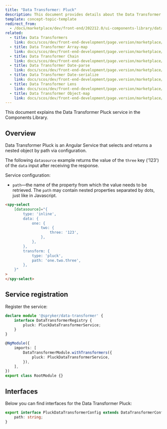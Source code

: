 ```yaml
---
title: "Data Transformer: Pluck"
description: This document provides details about the Data Transformer Pluck service in the Components Library.
template: concept-topic-template
redirect_from:
  - /docs/marketplace/dev/front-end/202212.0/ui-components-library/data-transformers/pluck.html
related:
  - title: Data Transformers
    link: docs/scos/dev/front-end-development/page.version/marketplace/ui-components-library/data-transformers/index.html
  - title: Data Transformer Array-map
    link: docs/scos/dev/front-end-development/page.version/marketplace/ui-components-library/data-transformers/array-map.html
  - title: Data Transformer Chain
    link: docs/scos/dev/front-end-development/page.version/marketplace/ui-components-library/data-transformers/chain.html
  - title: Data Transformer Date-parse
    link: docs/scos/dev/front-end-development/page.version/marketplace/ui-components-library/data-transformers/date-parse.html
  - title: Data Transformer Date-serialize
    link: docs/scos/dev/front-end-development/page.version/marketplace/ui-components-library/data-transformers/date-serialize.html
  - title: Data Transformer Lens
    link: docs/scos/dev/front-end-development/page.version/marketplace/ui-components-library/data-transformers/lens.html
  - title: Data Transformer Object-map
    link: docs/scos/dev/front-end-development/page.version/marketplace/ui-components-library/data-transformers/object-map.html
---
```


This document explains the Data Transformer Pluck service in the Components Library.

## Overview

Data Transformer Pluck is an Angular Service that selects and returns a nested object by path via configuration.

The following `datasource` example returns the value of the `three` key ('123') of the `data` input after receiving the response.

Service configuration:

- `path`—the name of the property from which the value needs to be retrieved. The `path` may contain nested properties separated by dots, just like in Javascript.

```html
<spy-select
    [datasource]="{
        type: 'inline',
        data: {
            one: {
                two: {
                    three: '123',  
                },
            },
        },
        transform: {
            type: 'pluck',
            path: 'one.two.three',
        },
    }"
>
</spy-select>
```

## Service registration

Register the service:

```ts
declare module '@spryker/data-transformer' {
    interface DataTransformerRegistry {
        pluck: PluckDataTransformerService;
    }
}

@NgModule({
    imports: [
        DataTransformerModule.withTransformers({
            pluck: PluckDataTransformerService,
        }),
    ],
})
export class RootModule {}
```

## Interfaces

Below you can find interfaces for the Data Transformer Pluck:

```ts
export interface PluckDataTransformerConfig extends DataTransformerConfig {
    path: string;
}
```
